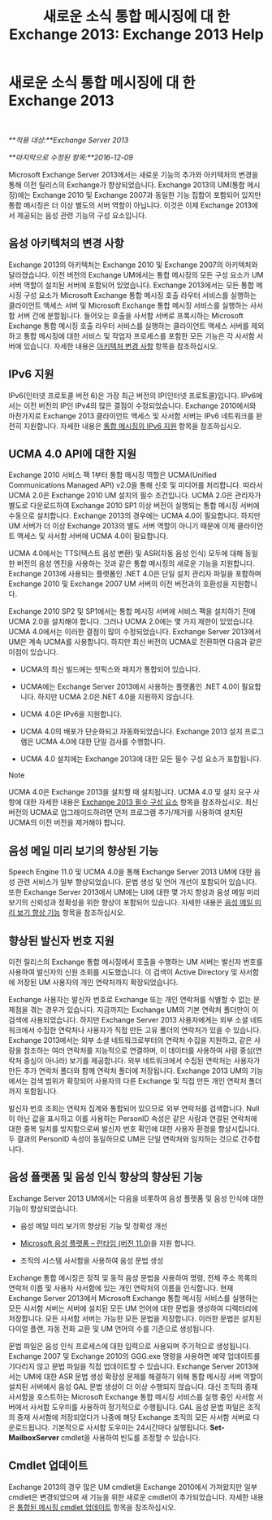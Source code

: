 ﻿---
title: '새로운 소식 통합 메시징에 대 한 Exchange 2013: Exchange 2013 Help'
TOCTitle: 새로운 소식 통합 메시징에 대 한 Exchange 2013
ms:assetid: a444ef2d-d893-408e-adf9-c9d8a8b07593
ms:mtpsurl: https://technet.microsoft.com/ko-kr/library/JJ150545(v=EXCHG.150)
ms:contentKeyID: 50483814
ms.date: 05/22/2018
mtps_version: v=EXCHG.150
ms.translationtype: MT
---

# 새로운 소식 통합 메시징에 대 한 Exchange 2013

 

_**적용 대상:**Exchange Server 2013_

_**마지막으로 수정된 항목:**2016-12-09_

Microsoft Exchange Server 2013에서는 새로운 기능의 추가와 아키텍처의 변경을 통해 이전 릴리스의 Exchange가 향상되었습니다. Exchange 2013의 UM(통합 메시징)에는 Exchange 2010 및 Exchange 2007과 동일한 기능 집합이 포함되어 있지만 통합 메시징은 더 이상 별도의 서버 역할이 아닙니다. 이것은 이제 Exchange 2013에서 제공되는 음성 관련 기능의 구성 요소입니다.

## 음성 아키텍처의 변경 사항

Exchange 2013의 아키텍처는 Exchange 2010 및 Exchange 2007의 아키텍처와 달라졌습니다. 이전 버전의 Exchange UM에서는 통합 메시징의 모든 구성 요소가 UM 서버 역할이 설치된 서버에 포함되어 있었습니다. Exchange 2013에서는 모든 통합 메시징 구성 요소가 Microsoft Exchange 통합 메시징 호출 라우터 서비스를 실행하는 클라이언트 액세스 서버 및 Microsoft Exchange 통합 메시징 서비스를 실행하는 사서함 서버 간에 분할됩니다. 들어오는 호출을 사서함 서버로 프록시하는 Microsoft Exchange 통합 메시징 호출 라우터 서비스를 실행하는 클라이언트 액세스 서버를 제외하고 통합 메시징에 대한 서비스 및 작업자 프로세스를 포함한 모든 기능은 각 사서함 서버에 있습니다. 자세한 내용은 [아키텍처 변경 사항](voice-architecture-changes-exchange-2013-help.md) 항목을 참조하십시오.

## IPv6 지원

IPv6(인터넷 프로토콜 버전 6)은 가장 최근 버전의 IP(인터넷 프로토콜)입니다. IPv6에서는 이전 버전의 IP인 IPv4의 많은 결점이 수정되었습니다. Exchange 2010에서와 마찬가지로 Exchange 2013 클라이언트 액세스 및 사서함 서버는 IPv6 네트워크를 완전히 지원합니다. 자세한 내용은 [통합 메시징의 IPv6 지원](ipv6-support-in-unified-messaging-exchange-2013-help.md) 항목을 참조하십시오.

## UCMA 4.0 API에 대한 지원

Exchange 2010 서비스 팩 1부터 통합 메시징 역할은 UCMA(Unified Communications Managed API) v2.0을 통해 신호 및 미디어를 처리합니다. 따라서 UCMA 2.0은 Exchange 2010 UM 설치의 필수 조건입니다. UCMA 2.0은 관리자가 별도로 다운로드하여 Exchange 2010 SP1 이상 버전이 실행되는 통합 메시징 서버에 수동으로 설치합니다. Exchange 2013의 경우에는 UCMA 4.0이 필요합니다. 하지만 UM 서버가 더 이상 Exchange 2013의 별도 서버 역할이 아니기 때문에 이제 클라이언트 액세스 및 사서함 서버에 UCMA 4.0이 필요합니다.

UCMA 4.0에서는 TTS(텍스트 음성 변환) 및 ASR(자동 음성 인식) 모두에 대해 동일한 버전의 음성 엔진을 사용하는 것과 같은 통합 메시징의 새로운 기능을 지원합니다. Exchange 2013에 사용되는 플랫폼인 .NET 4.0은 단일 설치 관리자 파일을 포함하며 Exchange 2010 및 Exchange 2007 UM 서버의 이전 버전과의 호환성을 지원합니다.

Exchange 2010 SP2 및 SP1에서는 통합 메시징 서버에 서비스 팩을 설치하기 전에 UCMA 2.0을 설치해야 합니다. 그러나 UCMA 2.0에는 몇 가지 제한이 있었습니다. UCMA 4.0에서는 이러한 결점이 많이 수정되었습니다. Exchange Server 2013에서 UM은 계속 UCMA를 사용합니다. 하지만 최신 버전의 UCMA로 전환하면 다음과 같은 이점이 있습니다.

  - UCMA의 최신 빌드에는 핫픽스와 패치가 통합되어 있습니다.

  - UCMA에는 Exchange Server 2013에서 사용하는 플랫폼인 .NET 4.0이 필요합니다. 하지만 UCMA 2.0은.NET 4.0을 지원하지 않습니다.

  - UCMA 4.0은 IPv6을 지원합니다.

  - UCMA 4.0의 배포가 단순화되고 자동화되었습니다. Exchange 2013 설치 프로그램은 UCMA 4.0에 대한 단일 검사를 수행합니다.

  - UCMA 4.0 설치에는 Exchange 2013에 대한 모든 필수 구성 요소가 포합됩니다.


> [!NOTE]
> UCMA 4.0은 Exchange 2013을 설치할 때 설치됩니다. UCMA 4.0 및 설치 요구 사항에 대한 자세한 내용은 <A href="exchange-2013-prerequisites-exchange-2013-help.md">Exchange 2013 필수 구성 요소</A> 항목을 참조하십시오. 최신 버전의 UCMA로 업그레이드하려면 먼저 프로그램 추가/제거를 사용하여 설치된 UCMA의 이전 버전을 제거해야 합니다.



## 음성 메일 미리 보기의 향상된 기능

Speech Engine 11.0 및 UCMA 4.0을 통해 Exchange Server 2013 UM에 대한 음성 관련 서비스가 일부 향상되었습니다. 문법 생성 및 언어 개선이 포함되어 있습니다. 또한 Exchange Server 2013에서 UM에는 UI에 대한 몇 가지 향상과 음성 메일 미리 보기의 신뢰성과 정확성을 위한 향상이 포함되어 있습니다. 자세한 내용은 [음성 메일 미리 보기 향상 기능](voice-mail-preview-enhancements-exchange-2013-help.md) 항목을 참조하십시오.

## 향상된 발신자 번호 지원

이전 릴리스의 Exchange 통합 메시징에서 호출을 수행하는 UM 서버는 발신자 번호를 사용하여 발신자의 신원 조회를 시도했습니다. 이 검색이 Active Directory 및 사서함에 저장된 UM 사용자의 개인 연락처까지 확장되었습니다.

Exchange 사용자는 발신자 번호로 Exchange 또는 개인 연락처를 식별할 수 없는 문제점을 겪는 경우가 있습니다. 지금까지는 Exchange UM의 기본 연락처 폴더만이 이 검색에 사용되었습니다. 하지만 Exchange Server 2013 사용자에게는 외부 소셜 네트워크에서 수집한 연락처나 사용자가 직접 만든 고유 폴더의 연락처가 있을 수 있습니다. Exchange 2013에서는 외부 소셜 네트워크로부터의 연락처 수집을 지원하고, 같은 사람을 참조하는 여러 연락처를 지능적으로 연결하며, 이 데이터를 사용하여 사람 중심(연락처 중심이 아니라) 보기를 제공합니다. 외부 네트워크에서 수집된 연락처는 사용자가 만든 추가 연락처 폴더와 함께 연락처 폴더에 저장됩니다. Exchange 2013 UM의 기능에서는 검색 범위가 확장되어 사용자의 다른 Exchange 및 직접 만든 개인 연락처 폴더까지 포함됩니다.

발신자 번호 조회는 연락처 집계와 통합되어 있으므로 외부 연락처를 검색합니다. Null이 아닌 값을 표시하고 이를 사용하는 PersonID 속성은 같은 사람과 연결된 연락처에 대한 중복 일치를 방지함으로써 발신자 번호 확인에 대한 사용자 환경을 향상시킵니다. 두 결과의 PersonID 속성이 동일하므로 UM은 단일 연락처와 일치하는 것으로 간주합니다.

## 음성 플랫폼 및 음성 인식 향상의 향상된 기능

Exchange Server 2013 UM에서는 다음을 비롯하여 음성 플랫폼 및 음성 인식에 대한 기능이 향상되었습니다.

  - 음성 메일 미리 보기의 향상된 기능 및 정확성 개선

  - [Microsoft 음성 플랫폼 – 런타임 (버전 11.0)](https://go.microsoft.com/fwlink/p/?linkid=253196)을 지원 합니다.

  - 조직의 시스템 사서함을 사용하여 음성 문법 생성

Exchange 통합 메시징은 정적 및 동적 음성 문법을 사용하여 명령, 전체 주소 목록의 연락처 이름 및 사용자 사서함에 있는 개인 연락처의 이름을 인식합니다. 현재 Exchange Server 2013에서 Microsoft Exchange 통합 메시징 서비스를 실행하는 모든 사서함 서버는 서버에 설치된 모든 UM 언어에 대한 문법을 생성하여 디렉터리에 저장합니다. 모든 사서함 서버는 가능한 모든 문법을 저장합니다. 이러한 문법은 설치된 다이얼 플랜, 자동 전화 교환 및 UM 언어의 수를 기준으로 생성됩니다.

문법 파일은 음성 인식 프로세스에 대한 입력으로 사용되며 주기적으로 생성됩니다. Exchange 2007 및 Exchange 2010의 GGG.exe 명령을 사용하면 예약 업데이트를 기다리지 않고 문법 파일을 직접 업데이트할 수 있습니다. Exchange Server 2013에서는 UM에 대한 ASR 문법 생성 확장성 문제를 해결하기 위해 통합 메시징 서버 역할이 설치된 서버에서 음성 GAL 문법 생성이 더 이상 수행되지 않습니다. 대신 조직의 중재 사서함을 호스트하는 Microsoft Exchange 통합 메시징 서비스를 실행 중인 사서함 서버에서 사서함 도우미를 사용하여 정기적으로 수행됩니다. GAL 음성 문법 파일은 조직의 중재 사서함에 저장되었다가 나중에 해당 Exchange 조직의 모든 사서함 서버로 다운로드됩니다. 기본적으로 사서함 도우미는 24시간마다 실행됩니다. **Set-MailboxServer** cmdlet을 사용하여 빈도를 조정할 수 있습니다.

## Cmdlet 업데이트

Exchange 2013의 경우 많은 UM cmdlet을 Exchange 2010에서 가져왔지만 일부 cmdlet은 변경되었으며 새 기능을 위한 새로운 cmdlet이 추가되었습니다. 자세한 내용은 [통합된 메시징 cmdlet 업데이트](unified-messaging-cmdlet-updates-exchange-2013-help.md) 항목을 참조하십시오.

